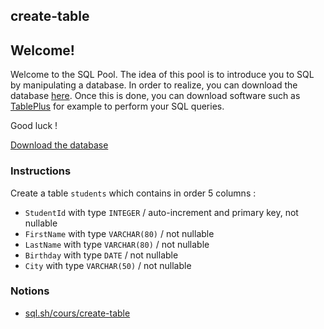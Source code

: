 ## create-table

## Welcome!

Welcome to the SQL Pool. The idea of this pool is to introduce you to SQL by manipulating a database. In order to realize, you can download the database [here](https://github.com/thomaslenaour/ytrack/blob/main/sql/tests/db/chinook.db). Once this is done, you can download software such as [TablePlus](https://tableplus.com/) for example to perform your SQL queries.

Good luck !

[Download the database](https://github.com/thomaslenaour/ytrack/blob/main/sql/tests/db/chinook.db)

### Instructions

Create a table `students` which contains in order 5 columns :

- `StudentId` with type `INTEGER` / auto-increment and primary key, not nullable
- `FirstName` with type `VARCHAR(80)` / not nullable
- `LastName` with type `VARCHAR(80)` / not nullable
- `Birthday` with type `DATE` / not nullable
- `City` with type `VARCHAR(50)` / not nullable

### Notions

- [sql.sh/cours/create-table](https://sql.sh/cours/create-table)
